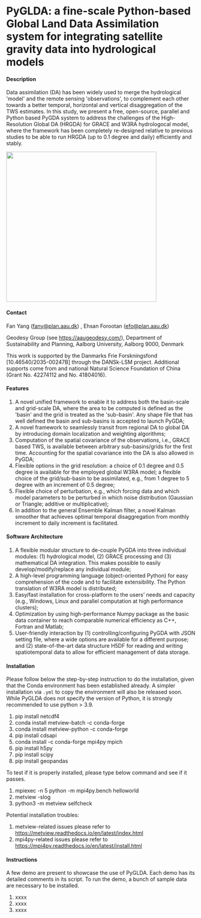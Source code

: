 # PyGLDA: a fine-scale Python-based Global Land Data Assimilation system for integrating satellite gravity data into hydrological models

#### Description
Data assimilation (DA) has been widely used to merge the hydrological 'model' and the remote sensing 'observations', to complement each other towards a better temporal, horizontal and vertical disaggregation of the TWS estimates.
In this study, we present a free, open-source, parallel and Python based PyGDA system to address the challenges of the High-Resolution Global DA (HRGDA) for GRACE and W3RA hydrologocal model, where the framework has been completely re-designed relative to previous studies to be able to run HRGDA (up to 0.1 degree and daily) efficiently and stably.

<img src="res/structure.jpg" width="400">

#### Contact
Fan Yang (fany@plan.aau.dk) , Ehsan Forootan (efo@plan.aau.dk)

Geodesy Group (see https://aaugeodesy.com/), Department of Sustainability and Planning, Aalborg University, Aalborg 9000, Denmark

This work is supported by the Danmarks Frie Forskningsfond [10.46540/2035-00247B] through the DANSk-LSM project. Additional supports come from and national Natural Science Foundation of China (Grant No. 42274112 and No. 41804016).


#### Features
1. A novel unified framework to enable it to address both the basin-scale and grid-scale DA, where the area to be computed is defined as the 'basin' and the grid is treated as the 'sub-basin'. Any shape file that has well defined the basin and sub-basins is accepted to launch PyGDA;
2. A novel framework to seamlessly transit from regional DA to global DA by introducing domain localization and weighting algorithms; 
3. Computation of the spatial covariance of the observations, i.e., GRACE based TWS, is available between arbitrary sub-basins/grids for the first time. Accounting for the spatial covariance into the DA is also allowed in PyGDA;
4. Flexible options in the grid resolution: a choice of 0.1 degree and 0.5 degree is available for the employed global W3RA model; a flexible choice of the grid/sub-basin to be assimilated, e.g., from 1 degree to 5 degree with an increment of 0.5 degree;
5. Flexible choice of perturbation, e.g., which forcing data and which model parameters to be perturbed in which noise distribution (Gaussian or Triangle; additive or multiplicative);
6. In addition to the general Ensemble Kalman filter, a novel Kalman smoother that achieves optimal temporal disaggregation from monthly increment to daily increment is facilitated.

#### Software Architecture
1. A flexible modular structure to de-couple PyGDA into three individual modules: (1) hydrological model, (2) GRACE processing and (3) mathematical DA integration. This makes possible to easily develop/modify/replace any individual module;
2. A high-level programming language (object-oriented Python) for easy comprehension of the code and to facilitate extensibility. The Python translation of W3RA model is distributed;
3. Easy/fast installation for cross-platform to the users’ needs and capacity (e.g., Windows, Linux and parallel computation at high performance clusters);
4. Optimization by using high-performance Numpy package as the basic data container to reach comparable numerical efficiency as C++, Fortran and Matlab;
5. User-friendly interaction by (1) controlling/configuring PyGDA with JSON setting file, where a wide options are available for a different purpose; and (2) state-of-the-art data structure H5DF for reading and writing spatiotemporal data to allow for efficient management of data storage.

#### Installation
Please follow below the step-by-step instruction to do the installation, given that the Conda environment has been established already. A simpler installation via `.yml` to copy the environment will also be released soon. While PyGLDA does not specify the version of Python, it is strongly recommended to use python > 3.9. 
1.  pip install netcdf4
2.  conda install metview-batch  -c conda-forge
3.  conda install metview-python  -c conda-forge
4.  pip install cdsapi
5.  conda install -c conda-forge mpi4py mpich
6.  pip install h5py
7.  pip install scipy
8.  pip install geopandas

To test if it is properly installed, please type below command and see if it passes.
1. mpiexec -n 5 python -m mpi4py.bench helloworld
2. metview -slog
3. python3 -m metview selfcheck

Potential installation troubles:
1. metview-related issues please refer to https://metview.readthedocs.io/en/latest/index.html
2. mpi4py-related issues please refer to https://mpi4py.readthedocs.io/en/latest/install.html


#### Instructions
A few demo are present to showcase the use of PyGLDA. Each demo has its detailed comments in its script. To run the demo, a bunch of sample data are necessary to be installed.
1.  xxxx
2.  xxxx
3.  xxxx

